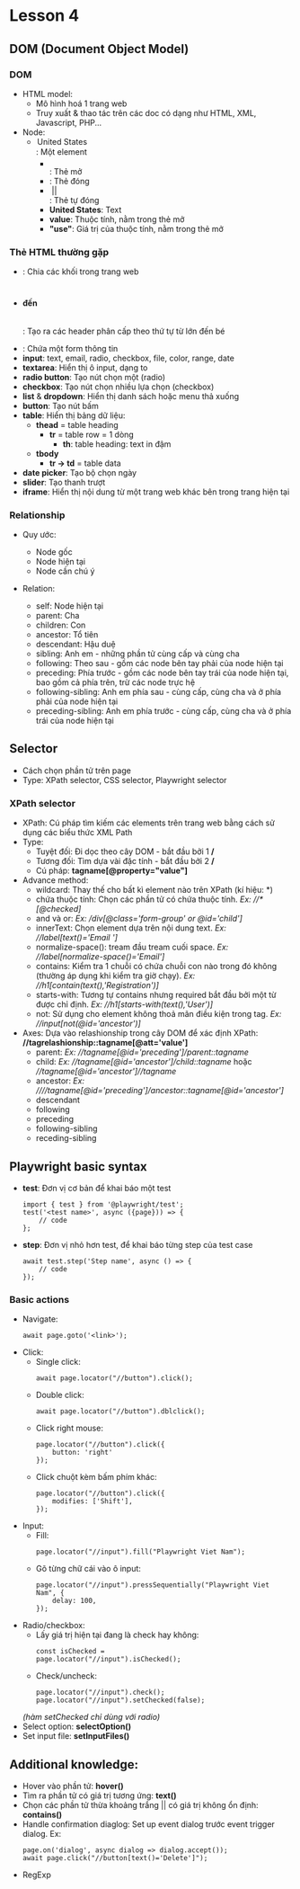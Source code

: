 # Lesson 4

## DOM (Document Object Model)

### DOM
- HTML model:
    - Mô hình hoá 1 trang web
    - Truy xuất & thao tác trên các doc có dạng như HTML, XML, Javascript, PHP... 
- Node:
    - **<option value="usa">United States</option>**: Một element
        - **<option>**: Thẻ mở 
        - **</option>**: Thẻ đóng 
        - **<img/>** || **<br>**: Thẻ tự đóng
        - **United States**: Text 
        - **value**: Thuộc tính, nằm trong thẻ mở
        - **"use"**: Giá trị của thuộc tính, nằm trong thẻ mở
    
### Thẻ HTML thường gặp
- **<div>**: Chia các khối trong trang web
- **<h1></h1> đến <h6></h6>**: Tạo ra các header phân cấp theo thứ tự từ lớn đến bé
- **<form></form>**: Chứa một form thông tin
- **input**: text, email, radio, checkbox, file, color, range, date
- **textarea**: Hiển thị ô input, dạng to
- **radio button**: Tạo nút chọn một (radio)
- **checkbox**: Tạo nút chọn nhiều lựa chọn (checkbox)
- **list** & **dropdown**: Hiển thị danh sách hoặc menu thả xuống
- **button**: Tạo nút bấm
- **table**: Hiển thị bảng dữ liệu: 
    - **thead** = table heading 
        - **tr** = table row = 1 dòng
            - **th**: table heading: text in đậm
    - **tbody**
        - **tr -> td** = table data
- **date picker**: Tạo bộ chọn ngày 
- **slider**: Tạo thanh trượt
- **iframe**: Hiển thị nội dung từ một trang web khác bên trong trang hiện tại

### Relationship 
- Quy ước: 
    - Node gốc
    - Node hiện tại
    - Node cần chú ý

- Relation: 
    - self: Node hiện tại 
    - parent: Cha 
    - children: Con
    - ancestor: Tổ tiên
    - descendant: Hậu duệ
    - sibling: Anh em - những phần tử cùng cấp và cùng cha
    - following: Theo sau - gồm các node bên tay phải của node hiện tại
    - preceding: Phía trước - gồm các node bên tay trái của node hiện tại, bao gồm cả phía trên, trừ các node trực hệ
    - following-sibling: Anh em phía sau - cùng cấp, cùng cha và ở phía phải của node hiện tại 
    - preceding-sibling: Anh em phía trước - cùng cấp, cùng cha và ở phía trái của node hiện tại 

## Selector
- Cách chọn phần tử trên page 
- Type: XPath selector, CSS selector, Playwright selector

### XPath selector
- XPath: Cú pháp tìm kiếm các elements trên  trang web bằng cách sử dụng các biểu thức XML Path
- Type: 
    - Tuyệt đối: Đi dọc theo cây DOM - bắt đầu bởi 1 **/**
    - Tương đối: Tìm dựa vài đặc tính - bắt đầu bởi 2 **/**
    - Cú pháp: **tagname[@property="value"]**
- Advance method: 
    - wildcard: Thay thế cho bất kì element nào trên XPath (kí hiệu: *)
    - chứa thuộc tính: Chọn các phần tử có chứa thuộc tính. _Ex: //*[@checked]_
    - and và or: _Ex: /div[@class='form-group' or @id='child']_
    - innerText: Chọn element dựa trên nội dung text. _Ex: //label[text()='Email ']_
    - normalize-space(): tream đầu tream cuối space. _Ex: //label[normalize-space()='Email']_
    - contains: Kiểm tra 1 chuỗi có chứa chuỗi con nào trong đó không (thường áp dụng khi kiểm tra giờ chạy). _Ex: //h1[contain(text(),'Registration')]_ 
    - starts-with: Tương tự contains nhưng required bắt đầu bởi một từ được chỉ định. _Ex: //h1[starts-with(text(),'User')]_
    - not: Sử dụng cho element không thoả mãn điều kiện trong tag. _Ex: //input[not(@id='ancestor')]_
- Axes: Dựa vào relashionship trong cây DOM để xác định XPath: **//tagrelashionship::tagname[@att='value']**
    - parent: _Ex: //tagname[@id='preceding']/parent::tagname_ 
    - child: _Ex: //tagname[@id='ancestor']/child::tagname_ hoặc _//tagname[@id='ancestor']//tagname_
    - ancestor: _Ex: ////tagname[@id='preceding']/ancestor::tagname[@id='ancestor']_ 
    - descendant
    - following
    - preceding
    - following-sibling
    - receding-sibling


## Playwright basic syntax
- **test**: Đơn vị cơ bản để khai báo một test
    ```
    import { test } from '@playwright/test';
    test('<test name>', async ({page})) => {
        // code
    };
- **step**: Đơn vị nhỏ hơn test, để khai báo từng step của test case 
    ```
    await test.step('Step name', async () => {
        // code
    });

### Basic actions
- Navigate:
    ```
    await page.goto('<link>');
- Click: 
    - Single click: 
        ```
        await page.locator("//button").click();
    - Double click: 
        ```
        await page.locator("//button").dblclick();
    - Click right mouse: 
        ```
        page.locator("//button").click({
            button: 'right'
        });
    - Click chuột kèm bấm phím khác: 
        ```
        page.locator("//button").click({
            modifies: ['Shift'],
        });
- Input: 
    - Fill: 
        ```
        page.locator("//input").fill("Playwright Viet Nam");
    - Gõ từng chữ cái vào ô input: 
        ```
        page.locator("//input").pressSequentially("Playwright Viet Nam", {
            delay: 100,
        });
- Radio/checkbox: 
    - Lấy giá trị hiện tại đang là check hay không:
        ```
        const isChecked = 
        page.locator("//input").isChecked();
    - Check/uncheck:
        ```
        page.locator("//input").check();
        page.locator("//input").setChecked(false);
    _(hàm setChecked chỉ dùng với radio)_
- Select option: **selectOption()**
- Set input file: **setInputFiles()**


## Additional knowledge: 
- Hover vào phần tử: **hover()**
- Tìm ra phần tử có giá trị tương ứng: **text()**
- Chọn các phần tử thừa khoảng trắng || có giá trị không ổn định: **contains()** 
- Handle confirmation diaglog: Set up event dialog trước event trigger dialog. Ex: 
    ``` 
    page.on('dialog', async dialog => dialog.accept()); 
    await page.click("//button[text()='Delete']");
- RegExp 